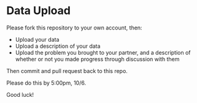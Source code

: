 # Data Upload

Please fork this repository to your own account, then:

* Upload your data 
* Upload a description of your data
* Upload the problem you brought to your partner, and a description of whether or not you made progress through discussion with them

Then commit and pull request back to this repo. 

Please do this by 5:00pm, 10/6.

Good luck!

